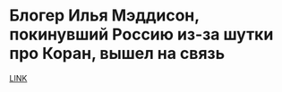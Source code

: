 # Блогер Илья Мэддисон, покинувший Россию из-за шутки про Коран, вышел на связь



[LINK](https://varlamov.ru/2227345.html)